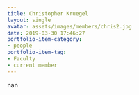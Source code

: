 ```yaml
---
title: Christopher Kruegel
layout: single 
avatar: assets/images/members/chris2.jpg
date: 2019-03-30 17:46:27
portfolio-item-category:
- people
portfolio-item-tag:
- Faculty
- current member
---
```

nan